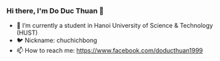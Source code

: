 ### Hi there, I'm Do Duc Thuan 👋






- 🔭 I’m currently a student in Hanoi University of Science & Technology (HUST)
- 🐦 Nickname: chuchichbong
- 📫 How to reach me: https://www.facebook.com/doducthuan1999



